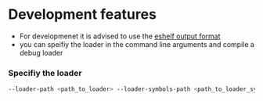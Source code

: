 # Development features
* For developmenet it is advised to use the [eshelf output format](eshelf.md)
* you can speifiy the loader in the command line arguments and compile a debug loader


### Specifiy the loader
```bash
--loader-path <path_to_loader> --loader-symbols-path <path_to_loader_symbols>
```